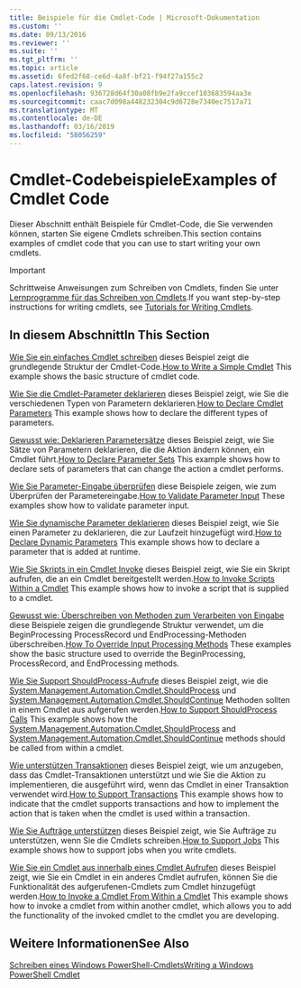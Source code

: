 ```yaml
---
title: Beispiele für die Cmdlet-Code | Microsoft-Dokumentation
ms.custom: ''
ms.date: 09/13/2016
ms.reviewer: ''
ms.suite: ''
ms.tgt_pltfrm: ''
ms.topic: article
ms.assetid: 6fed2f68-ce6d-4a8f-bf21-f94f27a155c2
caps.latest.revision: 9
ms.openlocfilehash: 936728d64f30a08fb9e2fa9ccef103683594aa3e
ms.sourcegitcommit: caac7d098a448232304c9d6728e7340ec7517a71
ms.translationtype: MT
ms.contentlocale: de-DE
ms.lasthandoff: 03/16/2019
ms.locfileid: "58056259"
---
```

# <a name="examples-of-cmdlet-code"></a><span data-ttu-id="30dc8-102">Cmdlet-Codebeispiele</span><span class="sxs-lookup"><span data-stu-id="30dc8-102">Examples of Cmdlet Code</span></span>

<span data-ttu-id="30dc8-103">Dieser Abschnitt enthält Beispiele für Cmdlet-Code, die Sie verwenden können, starten Sie eigene Cmdlets schreiben.</span><span class="sxs-lookup"><span data-stu-id="30dc8-103">This section contains examples of cmdlet code that you can use to start writing your own cmdlets.</span></span>

> [!IMPORTANT]
> <span data-ttu-id="30dc8-104">Schrittweise Anweisungen zum Schreiben von Cmdlets, finden Sie unter [Lernprogramme für das Schreiben von Cmdlets](./tutorials-for-writing-cmdlets.md).</span><span class="sxs-lookup"><span data-stu-id="30dc8-104">If you want step-by-step instructions for writing cmdlets, see [Tutorials for Writing Cmdlets](./tutorials-for-writing-cmdlets.md).</span></span>

## <a name="in-this-section"></a><span data-ttu-id="30dc8-105">In diesem Abschnitt</span><span class="sxs-lookup"><span data-stu-id="30dc8-105">In This Section</span></span>

<span data-ttu-id="30dc8-106">[Wie Sie ein einfaches Cmdlet schreiben](./how-to-write-a-simple-cmdlet.md) dieses Beispiel zeigt die grundlegende Struktur der Cmdlet-Code.</span><span class="sxs-lookup"><span data-stu-id="30dc8-106">[How to Write a Simple Cmdlet](./how-to-write-a-simple-cmdlet.md) This example shows the basic structure of cmdlet code.</span></span>

<span data-ttu-id="30dc8-107">[Wie Sie die Cmdlet-Parameter deklarieren](./how-to-declare-cmdlet-parameters.md) dieses Beispiel zeigt, wie Sie die verschiedenen Typen von Parametern deklarieren.</span><span class="sxs-lookup"><span data-stu-id="30dc8-107">[How to Declare Cmdlet Parameters](./how-to-declare-cmdlet-parameters.md) This example shows how to declare the different types of parameters.</span></span>

<span data-ttu-id="30dc8-108">[Gewusst wie: Deklarieren Parametersätze](./how-to-declare-parameter-sets.md) dieses Beispiel zeigt, wie Sie Sätze von Parametern deklarieren, die die Aktion ändern können, ein Cmdlet führt.</span><span class="sxs-lookup"><span data-stu-id="30dc8-108">[How to Declare Parameter Sets](./how-to-declare-parameter-sets.md) This example shows how to declare sets of parameters that can change the action a cmdlet performs.</span></span>

<span data-ttu-id="30dc8-109">[Wie Sie Parameter-Eingabe überprüfen](./how-to-validate-parameter-input.md) diese Beispiele zeigen, wie zum Überprüfen der Parametereingabe.</span><span class="sxs-lookup"><span data-stu-id="30dc8-109">[How to Validate Parameter Input](./how-to-validate-parameter-input.md) These examples show how to validate parameter input.</span></span>

<span data-ttu-id="30dc8-110">[Wie Sie dynamische Parameter deklarieren](./how-to-declare-dynamic-parameters.md) dieses Beispiel zeigt, wie Sie einen Parameter zu deklarieren, die zur Laufzeit hinzugefügt wird.</span><span class="sxs-lookup"><span data-stu-id="30dc8-110">[How to Declare Dynamic Parameters](./how-to-declare-dynamic-parameters.md) This example shows how to declare a parameter that is added at runtime.</span></span>

<span data-ttu-id="30dc8-111">[Wie Sie Skripts in ein Cmdlet Invoke](./how-to-invoke-scripts-within-a-cmdlet.md) dieses Beispiel zeigt, wie Sie ein Skript aufrufen, die an ein Cmdlet bereitgestellt werden.</span><span class="sxs-lookup"><span data-stu-id="30dc8-111">[How to Invoke Scripts Within a Cmdlet](./how-to-invoke-scripts-within-a-cmdlet.md) This example shows how to invoke a script that is supplied to a cmdlet.</span></span>

<span data-ttu-id="30dc8-112">[Gewusst wie: Überschreiben von Methoden zum Verarbeiten von Eingabe](./how-to-override-input-processing-methods.md) diese Beispiele zeigen die grundlegende Struktur verwendet, um die BeginProcessing ProcessRecord und EndProcessing-Methoden überschreiben.</span><span class="sxs-lookup"><span data-stu-id="30dc8-112">[How To Override Input Processing Methods](./how-to-override-input-processing-methods.md) These examples show the basic structure used to override the BeginProcessing, ProcessRecord, and EndProcessing methods.</span></span>

<span data-ttu-id="30dc8-113">[Wie Sie Support ShouldProcess-Aufrufe](./how-to-request-confirmations.md) dieses Beispiel zeigt, wie die [System.Management.Automation.Cmdlet.ShouldProcess](/dotnet/api/System.Management.Automation.Cmdlet.ShouldProcess) und [System.Management.Automation.Cmdlet.ShouldContinue](/dotnet/api/System.Management.Automation.Cmdlet.ShouldContinue) Methoden sollten in einem Cmdlet aus aufgerufen werden.</span><span class="sxs-lookup"><span data-stu-id="30dc8-113">[How to Support ShouldProcess Calls](./how-to-request-confirmations.md) This example shows how the [System.Management.Automation.Cmdlet.ShouldProcess](/dotnet/api/System.Management.Automation.Cmdlet.ShouldProcess) and [System.Management.Automation.Cmdlet.ShouldContinue](/dotnet/api/System.Management.Automation.Cmdlet.ShouldContinue) methods should be called from within a cmdlet.</span></span>

<span data-ttu-id="30dc8-114">[Wie unterstützen Transaktionen](./how-to-support-transactions.md) dieses Beispiel zeigt, wie um anzugeben, dass das Cmdlet-Transaktionen unterstützt und wie Sie die Aktion zu implementieren, die ausgeführt wird, wenn das Cmdlet in einer Transaktion verwendet wird.</span><span class="sxs-lookup"><span data-stu-id="30dc8-114">[How to Support Transactions](./how-to-support-transactions.md) This example shows how to indicate that the cmdlet supports transactions and how to implement the action that is taken when the cmdlet is used within a transaction.</span></span>

<span data-ttu-id="30dc8-115">[Wie Sie Aufträge unterstützen](./how-to-support-jobs.md) dieses Beispiel zeigt, wie Sie Aufträge zu unterstützen, wenn Sie die Cmdlets schreiben.</span><span class="sxs-lookup"><span data-stu-id="30dc8-115">[How to Support Jobs](./how-to-support-jobs.md) This example shows how to support jobs when you write cmdlets.</span></span>

<span data-ttu-id="30dc8-116">[Wie Sie ein Cmdlet aus innerhalb eines Cmdlet Aufrufen](./how-to-invoke-a-cmdlet-from-within-a-cmdlet.md) dieses Beispiel zeigt, wie Sie ein Cmdlet in ein anderes Cmdlet aufrufen, können Sie die Funktionalität des aufgerufenen-Cmdlets zum Cmdlet hinzugefügt werden.</span><span class="sxs-lookup"><span data-stu-id="30dc8-116">[How to Invoke a Cmdlet From Within a Cmdlet](./how-to-invoke-a-cmdlet-from-within-a-cmdlet.md) This example shows how to invoke a cmdlet from within another cmdlet, which allows you to add the functionality of the invoked cmdlet to the cmdlet you are developing.</span></span>

## <a name="see-also"></a><span data-ttu-id="30dc8-117">Weitere Informationen</span><span class="sxs-lookup"><span data-stu-id="30dc8-117">See Also</span></span>

[<span data-ttu-id="30dc8-118">Schreiben eines Windows PowerShell-Cmdlets</span><span class="sxs-lookup"><span data-stu-id="30dc8-118">Writing a Windows PowerShell Cmdlet</span></span>](./writing-a-windows-powershell-cmdlet.md)
